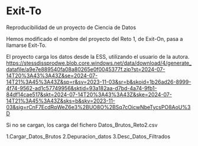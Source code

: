 # Exit-To
Reproducibilidad de un proyecto de Ciencia de Datos

Hemos modificado el nombre del proyecto del Reto 1, de Exit-On, pasa a llamarse Exit-To.

El proyecto carga los datos desde la ESS, utilizando el usuario de la autora.
https://stessdissprodwe.blob.core.windows.net/data/download/4/generate_datafile/a9e7e889540fa08a80265e0f0045377f.zip?st=2024-07-14T20%3A43%3A43Z&se=2024-07-14T21%3A45%3A43Z&sp=r&sv=2023-11-03&sr=b&skoid=1b26ad26-8999-4f74-9562-ad1c57749956&sktid=93a182aa-d7bd-4a74-9fb1-84df14cae517&skt=2024-07-14T20%3A43%3A43Z&ske=2024-07-14T21%3A45%3A43Z&sks=b&skv=2023-11-03&sig=rCnF7EcdRqWeZ6e3%2BUO8O%2BSq7cOicwNbeTycsPO8AoU%3D

Si no se cargan, los carga del fichero Datos_Brutos_Reto2.csv


1.Cargar_Datos_Brutos
2.Depuracion_datos
3.Desc_Datos_Filtrados
